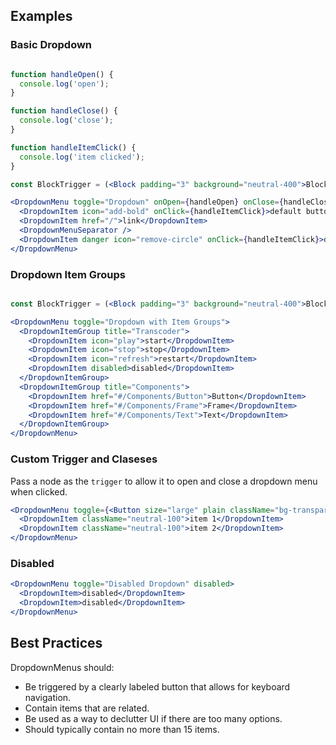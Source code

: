 ## Examples

### Basic Dropdown

```jsx

function handleOpen() {
  console.log('open');
}

function handleClose() {
  console.log('close');
}

function handleItemClick() {
  console.log('item clicked');
}

const BlockTrigger = (<Block padding="3" background="neutral-400">Block Trigger</Block>);

<DropdownMenu toggle="Dropdown" onOpen={handleOpen} onClose={handleClose}  overlayClassName="w5">
  <DropdownItem icon="add-bold" onClick={handleItemClick}>default button</DropdownItem>
  <DropdownItem href="/">link</DropdownItem>
  <DropdownMenuSeparator />
  <DropdownItem danger icon="remove-circle" onClick={handleItemClick}>danger button</DropdownItem>
</DropdownMenu>
```

### Dropdown Item Groups

```jsx

const BlockTrigger = (<Block padding="3" background="neutral-400">Block Trigger</Block>);

<DropdownMenu toggle="Dropdown with Item Groups">
  <DropdownItemGroup title="Transcoder">
    <DropdownItem icon="play">start</DropdownItem>
    <DropdownItem icon="stop">stop</DropdownItem>
    <DropdownItem icon="refresh">restart</DropdownItem>
    <DropdownItem disabled>disabled</DropdownItem>
  </DropdownItemGroup>
  <DropdownItemGroup title="Components">
    <DropdownItem href="#/Components/Button">Button</DropdownItem>
    <DropdownItem href="#/Components/Frame">Frame</DropdownItem>
    <DropdownItem href="#/Components/Text">Text</DropdownItem>
  </DropdownItemGroup>
</DropdownMenu>
```

### Custom Trigger and Claseses

Pass a node as the `trigger` to allow it to open and close a dropdown menu when clicked.

```jsx
<DropdownMenu toggle={<Button size="large" plain className="bg-transparent">custom trigger</Button>}className="bg-blue-lighter p-4" overlayClassName="bg-black-90">
  <DropdownItem className="neutral-100">item 1</DropdownItem>
  <DropdownItem className="neutral-100">item 2</DropdownItem>
</DropdownMenu>
```

### Disabled

```jsx
<DropdownMenu toggle="Disabled Dropdown" disabled>
  <DropdownItem>disabled</DropdownItem>
  <DropdownItem>disabled</DropdownItem>
</DropdownMenu>

```

## Best Practices

DropdownMenus should:

* Be triggered by a clearly labeled button that allows for keyboard navigation.
* Contain items that are related.
* Be used as a way to declutter UI if there are too many options.
* Should typically contain no more than 15 items.
